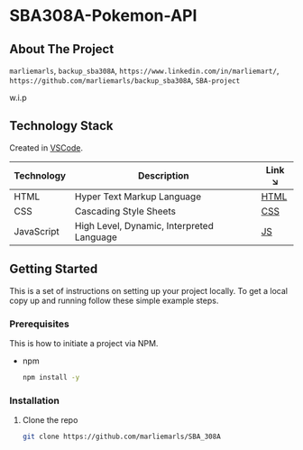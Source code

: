 # SBA308A-Pokemon-API

## About The Project
 `marliemarls`, `backup_sba308A`, `https://www.linkedin.com/in/marliemart/`, `https://github.com/marliemarls/backup_sba308A`, `SBA-project`

w.i.p

## Technology Stack

Created in [VSCode].

| Technology | Description                               | Link ↘️ |
|------------|-------------------------------------------|--------|
| HTML       | Hyper Text Markup Language                | [HTML] |
| CSS        | Cascading Style Sheets                    | [CSS]  |
| JavaScript | High Level, Dynamic, Interpreted Language | [JS]   | 


<!-- GETTING STARTED -->
## Getting Started

This is a set of instructions on setting up your project locally. To get a local copy up and running follow these simple example steps.

### Prerequisites

This is how to initiate a project via NPM.

* npm
  ```sh
  npm install -y 
  ```
### Installation

1. Clone the repo
   ```sh
   git clone https://github.com/marliemarls/SBA_308A
   ```

<!-- MARKDOWN LINKS & IMAGES -->

[HTML]: https://html.com/
[JS]: https://www.javascript.com/
[CSS]: https://www.w3.org/Style/CSS/Overview.en.html
[VSCode]: https://code.visualstudio.com/